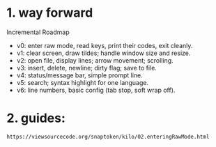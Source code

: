 # 1. way forward 
Incremental Roadmap

  - v0: enter raw mode, read keys, print their codes, exit cleanly.
  - v1: clear screen, draw tildes; handle window size and resize.
  - v2: open file, display lines; arrow movement; scrolling.
  - v3: insert, delete, newline; dirty flag; save to file.
  - v4: status/message bar, simple prompt line.
  - v5: search; syntax highlight for one language.
  - v6: line numbers, basic config (tab stop, soft wrap off).
# 2. guides:
`https://viewsourcecode.org/snaptoken/kilo/02.enteringRawMode.html`
